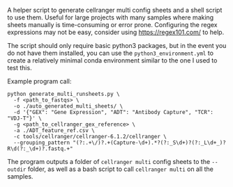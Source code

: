 A helper script to generate cellranger multi config sheets and a shell script to use them.
Useful for large projects with many samples where making sheets manually is time-consuming or error prone.
Configuring the regex expressions may not be easy, consider using https://regex101.com/ to help.

The script should only require basic python3 packages, but in the event you do not have them 
installed, you can use the `python3_environment.yml` to create a relatively minimal conda environment similar to the one
I used to test this.

Example program call:
```
python generate_multi_runsheets.py \
  -f <path_to_fastqs> \
  -o ./auto_generated_multi_sheets/ \
  -d '{"GEX": "Gene Expression", "ADT": "Antibody Capture", "TCR": "VDJ-T"}' \
  -g <path_to_cellranger_gex_reference> \
  -a ./ADT_feature_ref.csv \
  -c tools/cellranger/cellranger-6.1.2/cellranger \
  --grouping_pattern "(?:.+\/)?.+(Capture-\d+).*?(?:_S\d+)?(?:_L\d+_)?R\d(?:_\d+)?.fastq.+"
```

The program outputs a folder of `cellranger multi` config sheets to the `--outdir` folder, as well
as a bash script to call `cellranger multi` on all the samples.
